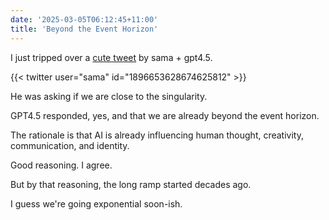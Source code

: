 ```yaml
---
date: '2025-03-05T06:12:45+11:00'
title: 'Beyond the Event Horizon'
---
```


I just tripped over a [cute tweet](https://x.com/sama/status/1896653628674625812) by sama + gpt4.5.

{{< twitter user="sama" id="1896653628674625812" >}}

He was asking if we are close to the singularity.

GPT4.5 responded, yes, and that we are already beyond the event horizon.

The rationale is that AI is already influencing human thought, creativity, communication, and identity.

Good reasoning. I agree.

But by that reasoning, the long ramp started decades ago.

I guess we're going exponential soon-ish.